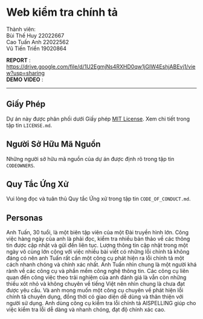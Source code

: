 # Web kiểm tra chính tả 

Thành viên:<br>
Bùi Thế Huy 22022667 <br>
Cao Tuấn Anh 22022562 <br>
Vũ Tiến Triển 19020864



**REPORT** : https://drive.google.com/file/d/1U2EgmjNs4RXHD0qw1jGIW4EshjABEvj1/view?usp=sharing <br>
**DEMO VIDEO** : 

________________________________________________________________________________________________________________________________



## Giấy Phép

Dự án này được phân phối dưới Giấy phép [MIT License](LICENSE.md). Xem chi tiết trong tập tin `LICENSE.md`.

## Người Sở Hữu Mã Nguồn

Những người sở hữu mã nguồn của dự án được định rõ trong tập tin `CODEOWNERS`.

## Quy Tắc Ứng Xử

Vui lòng đọc và tuân thủ Quy tắc Ứng xử trong tập tin `CODE_OF_CONDUCT.md`.

## Personas

Anh Tuấn, 30 tuổi, là một biên tập viên của một Đài truyền hình lớn. Công việc hàng ngày của anh là phải đọc, kiểm tra nhiều bản thảo về các thông tin được cập nhật và gửi đến liên tục. Lượng thông tin cập nhật trong một ngày vô cùng lớn cộng với việc nhiều bài viết có những lỗi chính tả không đáng có nên anh Tuấn rất cần một công cụ phát hiện ra lỗi chính tả một cách nhanh chóng và chính xác nhất.
Anh Tuấn nhìn chung là một người khá rành về các công cụ và phần mềm công nghệ thông tin. Các công cụ liên quan đến công việc theo trải nghiệm của anh đánh giá là vẫn còn những thiếu xót nhỏ và không chuyên về tiếng Việt nên nhìn chung là chưa đạt được yêu cầu. Và anh mong muốn một công cụ chuyên về phát hiện lỗi chính tả chuyên dụng, đồng thời có giao diện dễ dùng và thân thiện với người sử dụng. Anh dùng công cụ kiểm tra lỗi chính tả AISPELLING giúp cho việc kiểm tra lỗi dễ dàng và nhanh chóng, đạt độ chính xác cao.
